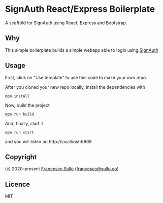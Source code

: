 # SignAuth React/Express Boilerplate
A scaffold for SignAuth using React, Express and Bootstrap.

## Why

This simple boilerplate builds a simple webapp able to login using [SignAuth](https://github.com/signauth/signauth)

## Usage

First, click on "Use template" to use this code to make your own repo.


After you cloned your new repo locally, install the dependencies with
```
npm install
```

Now, build the project
```
npm run build
```

And, finally, start it
```
npm run start
```

and you will listen on http://localhost:6969

## Copyright

(c) 2020-present [Francesco Sullo](https://francesco.sullo.co) (<francesco@sullo.co>)

## Licence

MIT


